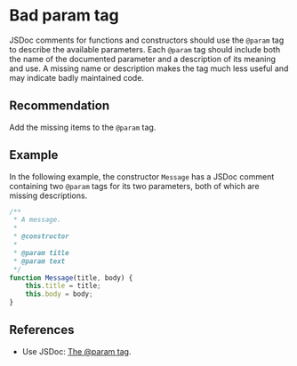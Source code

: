 # Bad param tag
JSDoc comments for functions and constructors should use the `@param` tag to describe the available parameters. Each `@param` tag should include both the name of the documented parameter and a description of its meaning and use. A missing name or description makes the tag much less useful and may indicate badly maintained code.


## Recommendation
Add the missing items to the `@param` tag.


## Example
In the following example, the constructor `Message` has a JSDoc comment containing two `@param` tags for its two parameters, both of which are missing descriptions.


```javascript
/**
 * A message.
 *
 * @constructor
 * 
 * @param title
 * @param text
 */
function Message(title, body) {
    this.title = title;
    this.body = body;
}
```

## References
* Use JSDoc: [The @param tag](http://usejsdoc.org/tags-param.html).
